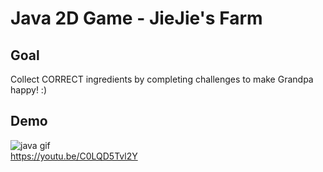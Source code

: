 Java 2D Game - JieJie's Farm
====

Goal
----
Collect CORRECT ingredients by completing challenges to make Grandpa happy! :)

Demo
----
![java gif](https://github.com/user-attachments/assets/6367ac0e-461a-4077-a90a-7dfd78939dd4)  
https://youtu.be/C0LQD5Tvl2Y
